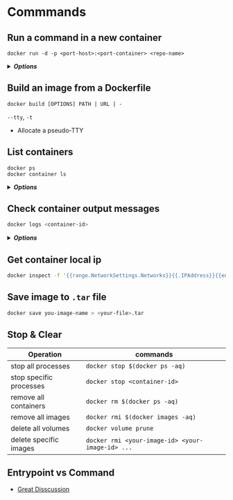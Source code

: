 # Commmands
## Run a command in a new container
```
docker run -d -p <port-host>:<port-container> <repo-name>
```
<details>
  <summary><strong><em>Options</em></strong></summary>

  | Option | Description |
  |-|-|
  | `-d` | run the container in detached mode in the background |
  | `-p <port-host>:<port-containe>` | map the port of the host to the port of the container |
  | `-v` | option to map a host directory to container |
  | | `./` is not available for this option, you have to use `$PWD` instead. e.g. `-v $PWD/.deploy:/data/.deploy` |
</details>

## Build an image from a Dockerfile
```
docker build [OPTIONS] PATH | URL | -
```
`--tty`, `-t`
  - Allocate a pseudo-TTY

## List containers
```
docker ps 
docker container ls
```
<details>
  <summary><strong><em>Options</em></strong></summary>

  | Option | Description |
  |-|-|
  | `-a` `--all` | Show all containers (default shows just running) |
  | `-f` `--filter` | Filter output based on conditions provided  |
  | `-s` `--size` | Display total file sizes |
  | `-n` `--last` | Show `n` last created containers |
  | `-q` `--quiet` | Only display container IDs |
</details>

## Check container output messages
```sh
docker logs <container-id>
```

<details>
  <summary><strong><em>Options</em></strong></summary>

  | Option | Description |
  |-|-|
  | `-f` `--follow` | following log messages |
</details>


## Get container local ip
```sh
docker inspect -f '{{range.NetworkSettings.Networks}}{{.IPAddress}}{{end}}' <container-id>
```


## Save image to `.tar` file
```sh
docker save you-image-name > <your-file>.tar
```


## Stop & Clear
| Operation | commands |
|-|-|
| stop all processes | `docker stop $(docker ps -aq)` |
| stop specific processes | `docker stop <container-id>` |
| remove all containers | `docker rm $(docker ps -aq)` |
| remove all images | `docker rmi $(docker images -aq)` |
| delete all volumes | `docker volume prune` |
| delete specific images | `docker rmi <your-image-id> <your-image-id> ...` |

## Entrypoint vs Command
- [Great Disscussion](https://stackoverflow.com/questions/21553353/what-is-the-difference-between-cmd-and-entrypoint-in-a-dockerfile)
